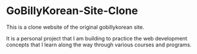 # GoBillyKorean-Site-Clone
This is a clone website of the original gobillykorean site.

It is a personal project that I am building to practice the web development concepts that I learn along the way through various courses and programs.